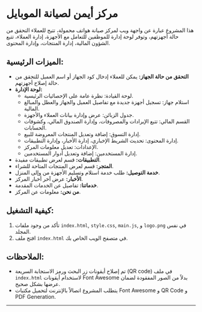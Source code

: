 # مركز أيمن لصيانة الموبايل

هذا المشروع عبارة عن واجهة ويب لمركز صيانة هواتف محمولة، تتيح للعملاء التحقق من حالة أجهزتهم، وتوفر لوحة إدارة للموظفين للتعامل مع الأجهزة، إدارة العملاء، تتبع الشؤون المالية، إدارة المنتجات، وإدارة المحتوى.

## الميزات الرئيسية:

*   **التحقق من حالة الجهاز:** يمكن للعملاء إدخال كود الجهاز أو اسم العميل للتحقق من حالة إصلاح أجهزتهم.
*   **لوحة الإدارة:**
    *   لوحة القيادة: نظرة عامة على الإحصائيات الرئيسية.
    *   استلام جهاز: تسجيل أجهزة جديدة مع تفاصيل العميل والجهاز والعطل والمبالغ المالية.
    *   جدول الزبائن: عرض وإدارة بيانات العملاء والأجهزة.
    *   القسم المالي: تتبع الإيرادات والمصروفات، وإدارة الصندوق المالي، وكشوفات الحسابات.
    *   إدارة التسوق: إضافة وتعديل المنتجات المعروضة للبيع.
    *   إدارة المحتوى: تحديث الشريط الإخباري، إدارة الأخبار، وإدارة التطبيقات.
    *   الإعدادات: تعديل معلومات المركز.
    *   إدارة المستخدمين: إضافة وتعديل أدوار المستخدمين.
*   **التطبيقات:** قسم لعرض تطبيقات مفيدة.
*   **المتجر:** قسم لعرض المنتجات المتاحة للشراء.
*   **خدمة التوصيل:** طلب خدمة استلام وتسليم الأجهزة من وإلى المنزل.
*   **الأخبار:** عرض آخر أخبار المركز.
*   **خدماتنا:** تفاصيل عن الخدمات المقدمة.
*   **من نحن:** معلومات عن المركز.

## كيفية التشغيل:

1.  تأكد من وجود ملفات `index.html`, `style.css`, `main.js`, و `logo.png` في نفس المجلد.
2.  افتح ملف `index.html` في متصفح الويب الخاص بك.

## الملاحظات:

*   تم إصلاح أيقونات زر البحث ورمز الاستجابة السريعة (QR code) في ملف `index.html` لاستخدام أيقونات Font Awesome بدلاً من الصور المفقودة لضمان عرضها بشكل صحيح.
*   يتطلب المشروع اتصالاً بالإنترنت لتحميل مكتبات Font Awesome و QR Code و PDF Generation.

---

